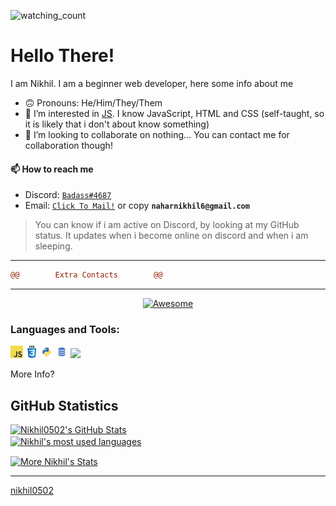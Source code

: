 <p align="left"> 
<img src="https://komarev.com/ghpvc/?username=nikhil0502&color=brightgreen" alt="watching_count" />
 </p>

# Hello There!

I am Nikhil. I am a beginner web developer, here some info about me
- 🙃 Pronouns: He/Him/They/Them
- 👀 I’m interested in [JS](https://www.oracle.com/in/js/). I know JavaScript, HTML and CSS (self-taught, so it is likely that i don't about know something)
- 💞️ I’m looking to collaborate on nothing... You can contact me for collaboration though!
#### 📫 How to reach me
- Discord: [`Badass#4687`](https://discord.com/users/badass#4687)
- Email: [`Click To Mail!`](mailto:naharnikhil6@gmail.com) or copy **`naharnikhil6@gmail.com`**

 
> You can know if i am active on Discord, by looking at my GitHub status. It updates when i become online on discord and when i am sleeping.

---

</p>

```diff
@@        Extra Contacts        @@
```

</p>

---
<p align="center">
<a href="https://github.com/nikhil0502">
<img alt="Awesome" src="https://cdn.rawgit.com/sindresorhus/awesome/d7305f38d29fed78fa85652e3a63e154dd8e8829/media/badge.svg"/>
</a>
</p>


<h3 align="left">Languages and Tools:</h3>


<code><img height="20" src="https://raw.githubusercontent.com/github/explore/80688e429a7d4ef2fca1e82350fe8e3517d3494d/topics/javascript/javascript.png"></code>
<code><img height="20" src="https://raw.githubusercontent.com/github/explore/80688e429a7d4ef2fca1e82350fe8e3517d3494d/topics/css/css.png"></code>
<code><img height="20" src="https://raw.githubusercontent.com/github/explore/80688e429a7d4ef2fca1e82350fe8e3517d3494d/topics/python/python.png"></code>
<code><img height="20" src="https://raw.githubusercontent.com/github/explore/80688e429a7d4ef2fca1e82350fe8e3517d3494d/topics/sql/sql.png"></code>
<code><img height="20" src="https://raw.githubusercontent.com/github/explore/80688e429a7d4ef2fca1e82350fe8e3517d3494d/topics/c++/c++.png"></code>

More Info?

## GitHub Statistics
[![Nikhil0502's GitHub Stats](https://github-readme-stats.vercel.app/api?username=nikhil0502&show_icons=true&theme=radical)](https://github.com/nikhil0502?tab=overview)
<br>
<a href="https://github.com/nikhil0502?tab=overview">
<img align="center" alt="Nikhil's most used languages" src="https://github-readme-stats.vercel.app/api/top-langs/?username=nikhil0502&layout=compact&langs_count=9&theme=radical&exclude_repo=Optifine-Mod-Coder-Pack-1.16.1,Projects"/>
<p><img align="center" src="https://github-readme-streak-stats.herokuapp.com/?user=nikhil0502&theme=radical" alt="More Nikhil's Stats" /></p>
</a>





------

[nikhil0502](https://github.com/nikhil0502)
<br>

